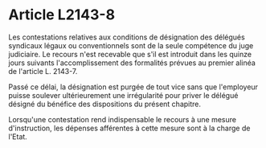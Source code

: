 # Article L2143-8

Les contestations relatives aux conditions de désignation des délégués syndicaux légaux ou conventionnels sont de la seule compétence du juge judiciaire. Le recours n'est recevable que s'il est introduit dans les quinze jours suivants l'accomplissement des formalités prévues au premier alinéa de l'article L. 2143-7.

Passé ce délai, la désignation est purgée de tout vice sans que l'employeur puisse soulever ultérieurement une irrégularité pour priver le délégué désigné du bénéfice des dispositions du présent chapitre.

Lorsqu'une contestation rend indispensable le recours à une mesure d'instruction, les dépenses afférentes à cette mesure sont à la charge de l'Etat.